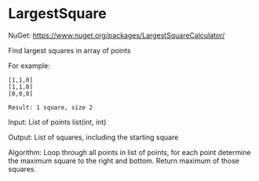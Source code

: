 # LargestSquare

NuGet: https://www.nuget.org/packages/LargestSquareCalculator/

Find largest squares in array of points

For example:

```
[1,1,0]
[1,1,0]
[0,0,0] 

Result: 1 square, size 2
```
 
Input: List of points list(int, int)

Output: List of squares, including the starting square 

Algorithm: Loop through all points in list of points, for each point determine the maximum square to the right and bottom. Return
maximum of those squares.
